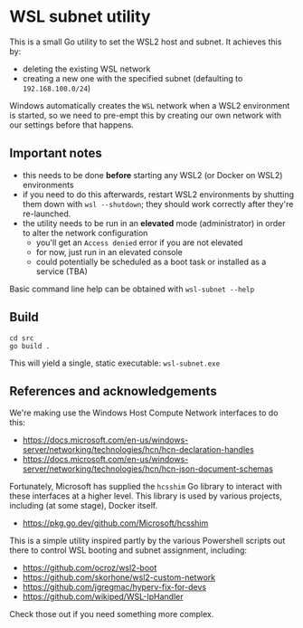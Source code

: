# WSL subnet utility

This is a small Go utility to set the WSL2 host and subnet. It achieves this by:
- deleting the existing WSL network
- creating a new one with the specified subnet (defaulting to `192.168.100.0/24`)

Windows automatically creates the `WSL` network when a WSL2 environment is started, so we need to pre-empt this by creating our own network with our settings before that happens.

## Important notes

- this needs to be done **before** starting any WSL2 (or Docker on WSL2) environments
- if you need to do this afterwards, restart WSL2 environments by shutting them down with `wsl --shutdown`; they should work correctly after they're re-launched.
- the utility needs to be run in an **elevated** mode (administrator) in order to alter the network configuration
  - you'll get an `Access denied` error if you are not elevated
  - for now, just run in an elevated console
  - could potentially be scheduled as a boot task or installed as a service (TBA)

Basic command line help can be obtained with `wsl-subnet --help`

## Build

```
cd src
go build .
```

This will yield a single, static executable: `wsl-subnet.exe`


## References and acknowledgements

We're making use the Windows Host Compute Network interfaces to do this: 
- https://docs.microsoft.com/en-us/windows-server/networking/technologies/hcn/hcn-declaration-handles
- https://docs.microsoft.com/en-us/windows-server/networking/technologies/hcn/hcn-json-document-schemas

Fortunately, Microsoft has supplied the `hcsshim` Go library to interact with these interfaces at a higher level. This library is used by various projects, including (at some stage), Docker itself.
- https://pkg.go.dev/github.com/Microsoft/hcsshim

This is a simple utility inspired partly by the various Powershell scripts out there to control WSL booting and subnet assignment, including:
- https://github.com/ocroz/wsl2-boot
- https://github.com/skorhone/wsl2-custom-network
- https://github.com/jgregmac/hyperv-fix-for-devs
- https://github.com/wikiped/WSL-IpHandler

Check those out if you need something more complex. 
